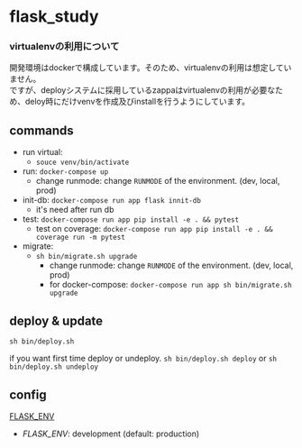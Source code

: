 flask_study
===========

### virtualenvの利用について

開発環境はdockerで構成しています。そのため、virtualenvの利用は想定していません。  
ですが、deployシステムに採用しているzappaはvirtualenvの利用が必要なため、deloy時にだけvenvを作成及びinstallを行うようにしています。

commands
--------

- run virtual:
  - `souce venv/bin/activate`
- run: `docker-compose up`
  - change runmode: change `RUNMODE` of the environment. (dev, local, prod)
- init-db: `docker-compose run app flask innit-db`
  - it's need after run db
- test: `docker-compose run app pip install -e . && pytest`
  - test on coverage: `docker-compose run app pip install -e . && coverage run -m pytest`
- migrate:
  - `sh bin/migrate.sh upgrade`
    - change runmode: change `RUNMODE` of the environment. (dev, local, prod)
    - for docker-compose: `docker-compose run app sh bin/migrate.sh upgrade`

deploy & update
---------------

`sh bin/deploy.sh`

if you want first time deploy or undeploy. `sh bin/deploy.sh deploy` or `sh bin/deploy.sh undeploy`

config
------

[FLASK\_ENV](http://flask.pocoo.org/docs/1.0/config/)

- *FLASK_ENV*: development (default: production)
